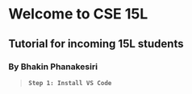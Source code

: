 # Welcome to CSE 15L
## Tutorial for incoming 15L students
### By Bhakin Phanakesiri 

> **`Step 1: Install VS Code`**
